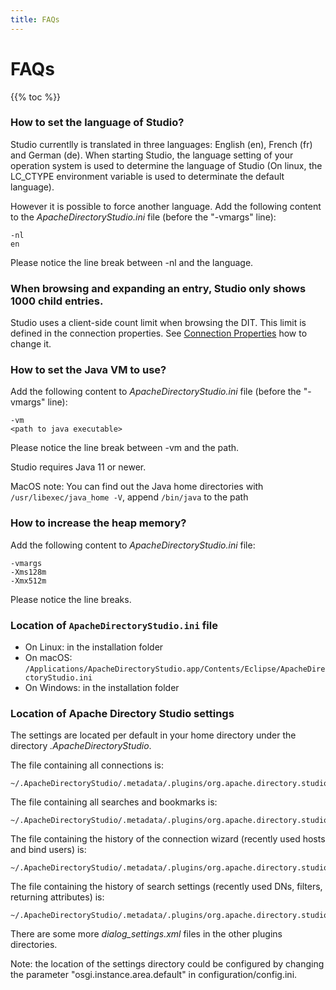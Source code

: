 ```yaml
---
title: FAQs
---
```


# FAQs

{{% toc %}}

### How to set the language of Studio?

Studio currentlly is translated in three languages: English (en), French (fr) and German (de). When starting Studio, the language setting of your operation system is used to determine the language of Studio (On linux, the LC_CTYPE environment variable is used to determinate the default language). 

However it is possible to force another language. Add the following content to the _ApacheDirectoryStudio.ini_ file (before the "-vmargs" line):

    -nl
    en

Please notice the line break between -nl and the language.


### When browsing and expanding an entry, Studio only shows 1000 child entries.

Studio uses a client-side count limit when browsing the DIT. This limit is defined in the connection properties. See
[Connection Properties](./users-guide/ldap_browser/tools_connection_properties.html#tools_connection_properties_browser_options) how to change it. 


### How to set the Java VM to use?

Add the following content to _ApacheDirectoryStudio.ini_ file (before the "-vmargs" line):

    -vm
    <path to java executable>

Please notice the line break between -vm and the path.

Studio requires Java 11 or newer.

MacOS note: You can find out the Java home directories with `/usr/libexec/java_home -V`, append `/bin/java` to the path


### How to increase the heap memory?

Add the following content to _ApacheDirectoryStudio.ini_ file:

    -vmargs
    -Xms128m
    -Xmx512m

Please notice the line breaks.


### Location of `ApacheDirectoryStudio.ini` file

* On Linux: in the installation folder
* On macOS: `/Applications/ApacheDirectoryStudio.app/Contents/Eclipse/ApacheDirectoryStudio.ini`
* On Windows: in the installation folder


### Location of Apache Directory Studio settings

The settings are located per default in your home directory under the directory _.ApacheDirectoryStudio_.

The file containing all connections is:

    ~/.ApacheDirectoryStudio/.metadata/.plugins/org.apache.directory.studio.connection.core/connections.xml

The file containing all searches and bookmarks is:

    ~/.ApacheDirectoryStudio/.metadata/.plugins/org.apache.directory.studio.ldapbrowser.core/browserconnections.xml

The file containing the history of the connection wizard (recently used hosts and bind users) is:

    ~/.ApacheDirectoryStudio/.metadata/.plugins/org.apache.directory.studio.connection.ui/dialog_settings.xml

The file containing the history of search settings (recently used DNs, filters, returning attributes) is:

    ~/.ApacheDirectoryStudio/.metadata/.plugins/org.apache.directory.studio.ldapbrowser.common/dialog_settings.xml

There are some more _dialog_settings.xml_ files in the other plugins directories.

Note: the location of the settings directory could be configured by changing the parameter "osgi.instance.area.default" in configuration/config.ini.

